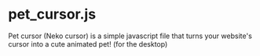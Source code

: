 # pet_cursor.js
 Pet cursor (Neko cursor) is a simple javascript file that turns your website's cursor into a cute animated pet! (for the desktop)
